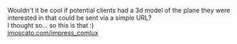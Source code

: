 Wouldn't it be cool if potential clients had a 3d model of the plane they were interested in that could be sent via a simple URL?
  <br />
I thought so... so this is that :)
<br />
<a href="https://jmoscato.com/impress_comlux/">jmoscato.com/impress_comlux</a>
